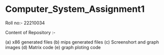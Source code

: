 # Computer_System_Assignment1

Roll no:- 22210034

Content of Repository :-

(a) x86 generated files
(b) mips generated files
(c) Screenshort and graph images
(d) Matrix code
(e) graph ploting code
